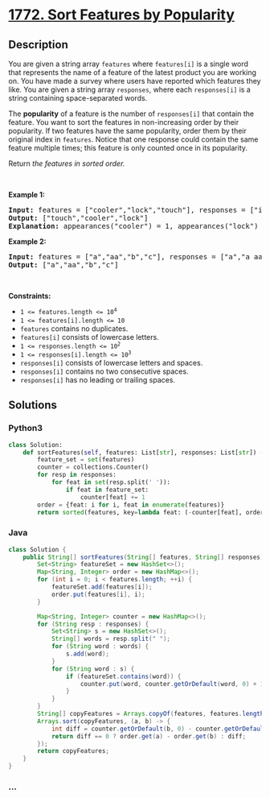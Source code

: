 # [1772. Sort Features by Popularity](https://leetcode.com/problems/sort-features-by-popularity)



## Description

<p>You are given a string array <code>features</code> where <code>features[i]</code> is a single word that represents the name of a feature of the latest product you are working on. You have made a survey where users have reported which features they like. You are given a string array <code>responses</code>, where each <code>responses[i]</code> is a string containing space-separated words.</p>

<p>The <strong>popularity</strong> of a feature is the number of <code>responses[i]</code> that contain the feature. You want to sort the features in non-increasing order by their popularity. If two features have the same popularity, order them by their original index in <code>features</code>. Notice that one response could contain the same feature multiple times; this feature is only counted once in its popularity.</p>

<p>Return <em>the features in sorted order.</em></p>

<p>&nbsp;</p>
<p><strong>Example 1:</strong></p>

<pre>
<strong>Input:</strong> features = [&quot;cooler&quot;,&quot;lock&quot;,&quot;touch&quot;], responses = [&quot;i like cooler cooler&quot;,&quot;lock touch cool&quot;,&quot;locker like touch&quot;]
<strong>Output:</strong> [&quot;touch&quot;,&quot;cooler&quot;,&quot;lock&quot;]
<strong>Explanation:</strong> appearances(&quot;cooler&quot;) = 1, appearances(&quot;lock&quot;) = 1, appearances(&quot;touch&quot;) = 2. Since &quot;cooler&quot; and &quot;lock&quot; both had 1 appearance, &quot;cooler&quot; comes first because &quot;cooler&quot; came first in the features array.
</pre>

<p><strong>Example 2:</strong></p>

<pre>
<strong>Input:</strong> features = [&quot;a&quot;,&quot;aa&quot;,&quot;b&quot;,&quot;c&quot;], responses = [&quot;a&quot;,&quot;a aa&quot;,&quot;a a a a a&quot;,&quot;b a&quot;]
<strong>Output:</strong> [&quot;a&quot;,&quot;aa&quot;,&quot;b&quot;,&quot;c&quot;]
</pre>

<p>&nbsp;</p>
<p><strong>Constraints:</strong></p>

<ul>
	<li><code>1 &lt;= features.length &lt;= 10<sup>4</sup></code></li>
	<li><code>1 &lt;= features[i].length &lt;= 10</code></li>
	<li><code>features</code> contains no duplicates.</li>
	<li><code>features[i]</code> consists of lowercase letters.</li>
	<li><code>1 &lt;= responses.length &lt;= 10<sup>2</sup></code></li>
	<li><code>1 &lt;= responses[i].length &lt;= 10<sup>3</sup></code></li>
	<li><code>responses[i]</code> consists of lowercase letters and spaces.</li>
	<li><code>responses[i]</code> contains no two consecutive spaces.</li>
	<li><code>responses[i]</code> has no leading or trailing spaces.</li>
</ul>

## Solutions

<!-- tabs:start -->

### **Python3**

```python
class Solution:
    def sortFeatures(self, features: List[str], responses: List[str]) -> List[str]:
        feature_set = set(features)
        counter = collections.Counter()
        for resp in responses:
            for feat in set(resp.split(' ')):
                if feat in feature_set:
                    counter[feat] += 1
        order = {feat: i for i, feat in enumerate(features)}
        return sorted(features, key=lambda feat: (-counter[feat], order[feat]))
```

### **Java**

```java
class Solution {
    public String[] sortFeatures(String[] features, String[] responses) {
        Set<String> featureSet = new HashSet<>();
        Map<String, Integer> order = new HashMap<>();
        for (int i = 0; i < features.length; ++i) {
            featureSet.add(features[i]);
            order.put(features[i], i);
        }

        Map<String, Integer> counter = new HashMap<>();
        for (String resp : responses) {
            Set<String> s = new HashSet<>();
            String[] words = resp.split(" ");
            for (String word : words) {
                s.add(word);
            }
            for (String word : s) {
                if (featureSet.contains(word)) {
                    counter.put(word, counter.getOrDefault(word, 0) + 1);
                }
            }
        }
        String[] copyFeatures = Arrays.copyOf(features, features.length);
        Arrays.sort(copyFeatures, (a, b) -> {
            int diff = counter.getOrDefault(b, 0) - counter.getOrDefault(a, 0);
            return diff == 0 ? order.get(a) - order.get(b) : diff;
        });
        return copyFeatures;
    }
}
```

### **...**

```

```

<!-- tabs:end -->
